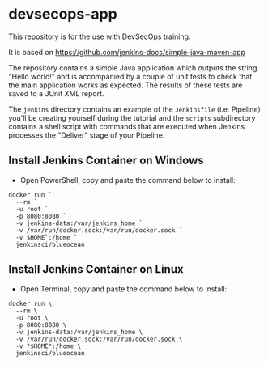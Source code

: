 # devsecops-app

This repository is for the use with DevSecOps training.

It is based on https://github.com/jenkins-docs/simple-java-maven-app

The repository contains a simple Java application which outputs the string
"Hello world!" and is accompanied by a couple of unit tests to check that the
main application works as expected. The results of these tests are saved to a
JUnit XML report.

The `jenkins` directory contains an example of the `Jenkinsfile` (i.e. Pipeline)
you'll be creating yourself during the tutorial and the `scripts` subdirectory
contains a shell script with commands that are executed when Jenkins processes
the "Deliver" stage of your Pipeline.

## Install Jenkins Container on Windows

* Open PowerShell, copy and paste the command below to install:
```
docker run `
  --rm `
  -u root `
  -p 8080:8080 `
  -v jenkins-data:/var/jenkins_home `
  -v /var/run/docker.sock:/var/run/docker.sock `
  -v $HOME`:/home `
  jenkinsci/blueocean
```

## Install Jenkins Container on Linux

* Open Terminal, copy and paste the command below to install:
```
docker run \
  --rm \
  -u root \
  -p 8080:8080 \
  -v jenkins-data:/var/jenkins_home \
  -v /var/run/docker.sock:/var/run/docker.sock \
  -v "$HOME":/home \
  jenkinsci/blueocean
```